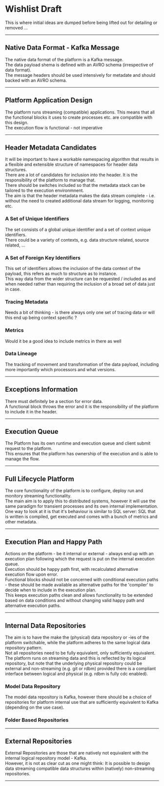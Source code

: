 # Wishlist Draft

This is where initial ideas are dumped before being lifted out for detailing or removed ...

---

## Native Data Format - Kafka Message

The native data format of the platform is a Kafka message.   
The data payload shema is defined with an AVRO schema (irrespective of data format).  
The message headers should be used intensively for metadate and should backed with an AVRO schema.

---

## Platform Application Design

The platform runs streaming (compatible) applications. 
This means that all the functional blocks it uses to create processes etc. are compatible with this design.  
The execution flow is functional - not imperative

---

## Header Metadata Candidates

It will be important to have a workable namespacing algorithm that results in a flexible and extensible structure of namespaces for header data structures.  
There are a lot of candidates for inclusion into the header. It is the responsibility of the platform to manage that.  
There should be switches included so that the metadata stack can be tailored to the execution environmnent.  
The aim is that the header metadata makes the data stream complete - i.e. without the need to created additional data stream for logging, monitoring etc.  

### A Set of Unique Identifiers

The set consists of a global unique identifier and a set of context unique identifiers.  
There could be a variety of contexts, e.g. data structure related, source related, ...  

### A Set of Foreign Key Identifiers

This set of identifiers allows the inclusion of the data context of the payload, this refers as much to structure as to instance.  
This way data from the wider structure can be requested / included as and when needed rather than requiring the inclusion of a broad set of data just in case.  

### Tracing Metadata

Needs a bit of thinking - is there always only one set of tracing data or will this end up being context specific ?

### Metrics

Would it be a good idea to include metrics in there as well

### Data Lineage

The tracking of movement and transformation of the data payload, including more importantly which processors and what versions.

---

## Exceptions Information

There must definitely be a section for error data.  
A functional block throws the error and it is the responsibility of the platform to include it in the header.

---

## Execution Queue

The Platform has its own runtime and execution queue and client submit request to the platform.  
This ensures that the platform has ownership of the execution and is able to manage the flow.  

---

## Full Lifecycle Platform

The core functionality of the platform is to configure, deploy run and monitory streaming functionality.  
The main aim is to apply this to distributed systems, however it will use the same paradigm for transient processes and its own internal implementation.  
One way to look at it is that it's behaviour is similar to SQL server: SQL that is written is compiled, get executed and comes with a bunch of metrics and other metadata.  

---

## Execution Plan and Happy Path

Actions on the platform - be it internal or external - always end up with an execution plan following which the request is put on the internal execution queue.  
Execution should be happy path first, with recalculated alternative execution flow upon error.  
Functional blocks should not be concerned with conditional execution paths - these should be made available as alternative paths for the 'compiler' to decide when to include in the execution plan.  
This keeps execution paths clean and allows functionality to be extended based on data conditions and without changing valid happy path and alternative execution paths.

---

## Internal Data Repositories

The aim is to have the make the (physical) data repository or -ies of the platform switchable, while the platform adheres to the same logical data repository pattern.  
Not all repositories need to be fully equivalent, only sufficiently equivalent.  
The platform runs on streaming data and this is reflected by its logical repository, but note that the underlying physical repository could be external and non-streaming (e.g. git or rdbm)
provided there is a compliant interface between logical and physical (e.g. rdbm is fully cdc enabled).

### Model Data Repository

The model data repository is Kafka, however there should be a choice of repositories for platform internal use that are sufficiently equivalent to Kafka (depending on the use case).

### Folder Based Repositories

---

## External Repositories

External Repositories are those that are natively not equivalent with the internal logical repository model - Kafka.  
However, it is not as clear cut as one might think: It is possible to design data streaming compatible data structures within (natively) non-streaming repositories.

---
